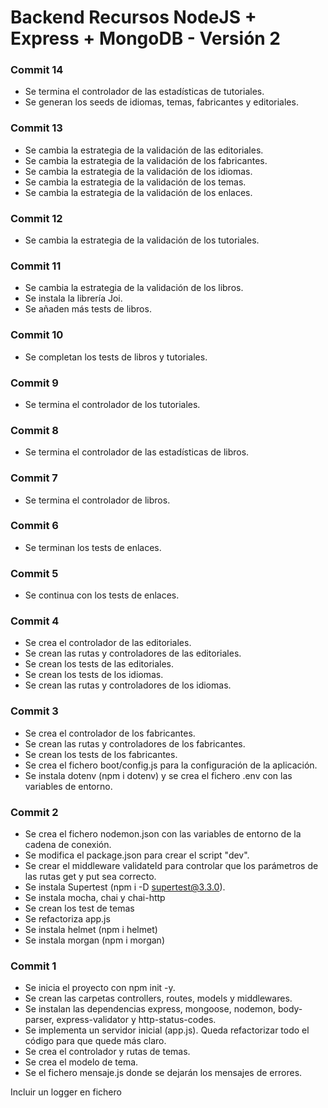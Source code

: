 # Backend Recursos NodeJS + Express + MongoDB - Versión 2

### Commit 14
* Se termina el controlador de las estadísticas de tutoriales.
* Se generan los seeds de idiomas, temas, fabricantes y editoriales.

### Commit 13
* Se cambia la estrategia de la validación de las editoriales.
* Se cambia la estrategia de la validación de los fabricantes.
* Se cambia la estrategia de la validación de los idiomas.
* Se cambia la estrategia de la validación de los temas.
* Se cambia la estrategia de la validación de los enlaces.

### Commit 12
* Se cambia la estrategia de la validación de los tutoriales.

### Commit 11
* Se cambia la estrategia de la validación de los libros.
* Se instala la librería Joi.
* Se añaden más tests de libros.

### Commit 10
* Se completan los tests de libros y tutoriales.

### Commit 9
* Se termina el controlador de los tutoriales.

### Commit 8
* Se termina el controlador de las estadísticas de libros.

### Commit 7
* Se termina el controlador de libros.

### Commit 6
* Se terminan los tests de enlaces.

### Commit 5
* Se continua con los tests de enlaces.

### Commit 4
* Se crea el controlador de las editoriales.
* Se crean las rutas y controladores de las editoriales.
* Se crean los tests de las editoriales.
* Se crean los tests de los idiomas.
* Se crean las rutas y controladores de los idiomas.

### Commit 3
* Se crea el controlador de los fabricantes.
* Se crean las rutas y controladores de los fabricantes.
* Se crean los tests de los fabricantes.
* Se crea el fichero boot/config.js para la configuración de la aplicación.
* Se instala dotenv (npm i dotenv) y se crea el fichero .env con las variables de entorno.

### Commit 2
* Se crea el fichero nodemon.json con las variables de entorno de la cadena de conexión.
* Se modifica el package.json para crear el script "dev".
* Se crear el middleware validateId para controlar que los parámetros de las rutas get y put sea correcto.
* Se instala Supertest (npm i -D supertest@3.3.0).
* Se instala mocha, chai y chai-http
* Se crean los test de temas
* Se refactoriza app.js
* Se instala helmet (npm i helmet)
* Se instala morgan (npm i morgan)

### Commit 1
* Se inicia el proyecto con npm init -y.
* Se crean las carpetas controllers, routes, models y middlewares.
* Se instalan las dependencias express, mongoose, nodemon, body-parser, express-validator y http-status-codes.
* Se implementa un servidor inicial (app.js). Queda refactorizar todo el código para que quede más claro.
* Se crea el controlador y rutas de temas.
* Se crea el modelo de tema.
* Se el fichero mensaje.js donde se dejarán los mensajes de errores.


Incluir un logger en fichero